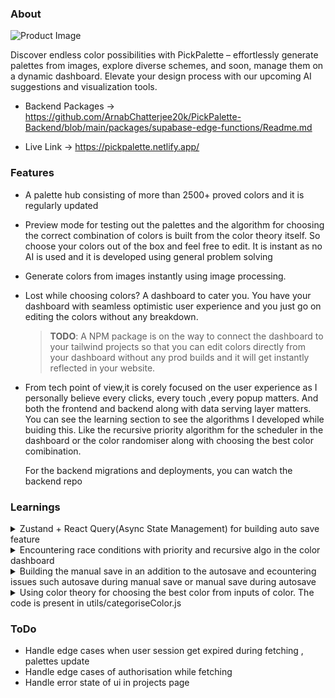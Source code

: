 ### About

![Product Image](./docs/Intro.avif)

Discover endless color possibilities with PickPalette – effortlessly generate palettes from images, explore diverse schemes, and soon, manage them on a dynamic dashboard. Elevate your design process with our upcoming AI suggestions and visualization tools.

- Backend Packages -> https://github.com/ArnabChatterjee20k/PickPalette-Backend/blob/main/packages/supabase-edge-functions/Readme.md

- Live Link -> https://pickpalette.netlify.app/

### Features

- A palette hub consisting of more than 2500+ proved colors and it is regularly updated

- Preview mode for testing out the palettes and the algorithm for choosing the correct combination of colors is built from the color theory itself. So choose your colors out of the box and feel free to edit. It is instant as no AI is used and it is developed using general problem solving

- Generate colors from images instantly using image processing.

- Lost while choosing colors? A dashboard to cater you. You have your dashboard with seamless optimistic user experience and you just go on editing the colors without any breakdown.

  > **TODO**: A NPM package is on the way to connect the dashboard to your tailwind projects so that you can edit colors directly from your dashboard without any prod builds and it will get instantly reflected in your website.

- From tech point of view,it is corely focused on the user experience as I personally believe every clicks, every touch ,every popup matters. And both the frontend and backend along with data serving layer matters. You can see the learning section to see the algorithms I developed while buiding this. Like the recursive priority algorithm for the scheduler in the dashboard or the color randomiser along with choosing the best color comibination.

  For the backend migrations and deployments, you can watch the backend repo

### Learnings

<details>
    <summary>Zustand + React Query(Async State Management) for building auto save feature</summary>
    <p>
       <li>First of the data is brought from the server</li>
       <li>Then when user interacts with the data we cant directly send the latest changes. As user can go on changing and a lot of request will be made to the server</li>
       <li>So I am zustand store for maintaining a colors array which will point to the latest changed data. And also a timer will start which will capture all the data changes. So after that span the request will be made with the latest data. Basically we are mutating with the latest recorded data</li>
       <li>Since the client side interaction is taking place and we are recording that we are using some external store. We could have used context but since a ton of changes can be made so going for a small state management library zustand</li>
    </p>
    
</details>

<details>
    <summary>Encountering race conditions with priority and recursive algo in the color dashboard</summary>
    <p>
        <h4>The save is autosaving feature. When colors are getting uploaded to the server and suppose at that time some changes happend.
        <br>Basically a race condition</h4>
       <h3>Solutions</h3>
       <li>Lock the ui when data is getting changed or mutation is happening</li>
       <li>Built some algo to gather the data changes made during the mutation and then after the settlement of the mutation re-perform the action but with the waitlist data</li>
    </p>
    <p>
        <h4> What I have done?</h4>
       <li>I took the second approach </li>
       <li>In my autosave feature, whenever the pallets are getting changed a scheduler starts. In that span of around of 4000ms all the latest changes are getting saved and atlast the latest one gets pushed to the server</li>
       <li>But in that span of sending, all the changes are getting saved to a waitList.</li>
       <li>So a recursive process is taking place</li>
       <li>Atlast, after onSettled the waitlist is emptied to the main color stack so that it does not move into recursive hell.</li>
       <li>Indirectly its an priority system. If data is in waitlist it will be send first</li>
    </p>
</details>

</details>

<details>
    <summary>Building the manual save in an addition to the autosave and ecountering issues such autosave during manual save or manual save during autosave</summary>
    <p>
       <li>We are using scheduling system.</li>
       <li>When manual save is pressed, just clear the schedule and push the latest data</li>
       <li>If during autosave manual save is pressed, then the queue will get emptied since the latest data pushed so if no data remains in the queue , dont go for the mutation</li>
       <li>If during manual save some changes performed, stack them up. And make another request with another set of data which will be autosaving</li>
    </p>
</details>

<details>
    <summary>Using color theory for choosing the best color from inputs of color. The code is present in utils/categoriseColor.js</summary>
    <p>

1. **Define the `categorizedColors` object**: The algorithm starts by defining an object `categorizedColors` with properties for `primary`, `secondary`, `tertiary`, `background`, `text`, and `accent` colors. Initially, all these properties are set to `null`.

2. **Sort the input colors by perceived brightness**: The input array `colors` is sorted in ascending order of perceived brightness using the formula `(r * 299 + g * 587 + b * 114) / 1000`, where `r`, `g`, and `b` are the red, green, and blue values of the color, respectively. This formula approximates how humans perceive the brightness of a color.

3. **Assign the background color**: The darkest color from the sorted array (`sortedColors[0]`) is assigned to `categorizedColors.background`.

4. **Find the most visually distinct colors**: The `findBestCombination` function is used to assign the `primary`, `secondary`, and `tertiary` colors. It does this by iterating over the remaining colors (excluding the background color) and calculating the color distance between each remaining color and the already assigned colors in `categorizedColors`. The color with the maximum distance is selected as the best color for the current category (`primary`, `secondary`, or `tertiary`). This ensures that the selected colors are visually distinct from each other.

5. **Assign the text color**: The `findContrastingColor` function is used to assign the `text` color. It takes the `background` color and an array of remaining colors as input. It iterates over the remaining colors and finds the color with the maximum contrast (brightness difference) from the `background` color, ensuring that it's not equal to any of the `primary`, `secondary`, or `tertiary` colors.

6. **Assign the accent color**: The `accent` color is assigned as the lightest remaining color from the input array. This is done by creating an array `accentColors` that contains all the remaining colors that haven't been assigned to any other category (`primary`, `secondary`, `tertiary`, `background`, or `text`), and then assigning the last color in the `accentColors` array (which will be the lightest color due to the sorting) to `categorizedColors.accent`.

The core functionality of the algorithm is achieved through the following helper functions:

- `calculateColorDistance`: This function calculates the maximum color distance between a given color and the already assigned colors in `categorizedColors`. It does this by iterating over the assigned colors and calculating the Euclidean distance between the given color and each assigned color in the RGB color space. The maximum distance is returned.

- `getColorDistance`: This function calculates the Euclidean distance between two colors in the RGB color space using the formula `sqrt((r1 - r2)^2 + (g1 - g2)^2 + (b1 - b2)^2)`, where `r1`, `g1`, `b1` and `r2`, `g2`, `b2` are the red, green, and blue values of the two colors, respectively.

- `findContrastingColor`: This function takes a base color and an array of sorted colors as input. It iterates over the sorted colors and finds the color with the maximum contrast (brightness difference) from the base color. The contrast is calculated as the absolute difference between the perceived brightness of the base color and the sorted color. The color with the maximum contrast is returned, ensuring that it's not equal to the base color.

By following these steps and using the helper functions, the algorithm assigns visually distinct colors to the `primary`, `secondary`, and `tertiary` properties, finds a contrasting color for the `text` property, and assigns the lightest remaining color as the `accent` color. The `background` color is set to the darkest color from the input array. The algorithm ensures that all assigned colors are present in the input array, and it satisfies the business cases of having the `text` color distinct from `primary`, `secondary`, and `tertiary`, and the `accent` color being the lightest remaining color.

</p>

</details>

### ToDo

- Handle edge cases when user session get expired during fetching , palettes update
- Handle edge cases of authorisation while fetching
- Handle error state of ui in projects page
